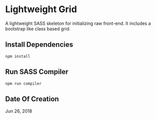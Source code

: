 # Lightweight Grid
A lightweight SASS skeleton for initializing raw front-end. It includes a bootstrap like class based grid.

## Install Dependencies
`npm install`

## Run SASS Compiler
`npm run compiler`

## Date Of Creation
Jun 26, 2018
